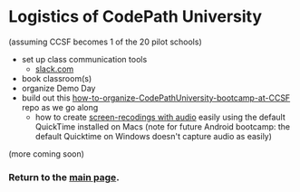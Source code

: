 # Logistics of CodePath University 
(assuming CCSF becomes 1 of the 20 pilot schools)

- set up class communication tools
  - [slack.com](https://slack.com/)
- book classroom(s)
- organize Demo Day
- build out this [how-to-organize-CodePathUniversity-bootcamp-at-CCSF](https://github.com/CCSF-Coders/ccsf-codepathuniversity) repo as we go along
  - how to create [screen-recodings with audio](http://acomp.stanford.edu/tutorials/screen_recordings) easily using the default QuickTime installed on Macs (note for future Android bootcamp: the default Quicktime on Windows doesn't capture audio as easily)

(more coming soon)

### Return to the [main page](README.md).
